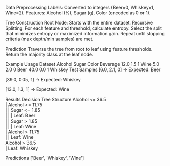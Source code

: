 Data Preprocessing
Labels: Converted to integers (Beer=0, Whiskey=1, Wine=2).
Features: Alcohol (%), Sugar (g), Color (encoded as 0 or 1).

Tree Construction
Root Node: Starts with the entire dataset.
Recursive Splitting:
For each feature and threshold, calculate entropy.
Select the split that minimizes entropy or maximized information gain.
Repeat until stopping criteria (max depth/min samples) are met.

Prediction
Traverse the tree from root to leaf using feature thresholds.
Return the majority class at the leaf node.

Example Usage
Dataset
Alcohol	Sugar	Color	Beverage
12.0	1.5	1	Wine
5.0	2.0	0	Beer
40.0	0.0	1	Whiskey
Test Samples
[6.0, 2.1, 0] → Expected: Beer

[39.0, 0.05, 1] → Expected: Whiskey

[13.0, 1.3, 1] → Expected: Wine

Results
Decision Tree Structure
Alcohol <= 36.5  
|   Alcohol <= 11.75  
|   |   Sugar <= 1.85  
|   |   |   Leaf: Beer  
|   |   Sugar > 1.85  
|   |   |   Leaf: Wine  
|   Alcohol > 11.75  
|   |   Leaf: Wine  
Alcohol > 36.5  
|   Leaf: Whiskey

Predictions
['Beer', 'Whiskey', 'Wine']
